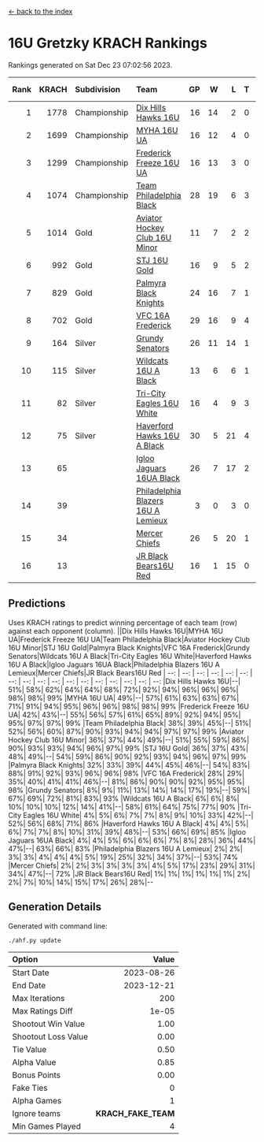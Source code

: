 [<- back to the index](readme.md)
# 16U Gretzky KRACH Rankings
Rankings generated on Sat Dec 23 07:02:56 2023.

Rank|KRACH|Subdivision|Team|GP|W|L|T|OTW|OTL|SoS|Exp Wins|Win Diff
---:|---:|:---|:---|---:|---:|---:|---:|---:|---:|---:|---:|---:
1|1778|Championship|[Dix Hills Hawks 16U](https://gamesheetstats.com/seasons/3659/teams/140688/schedule)|16|14|2|0|1|0|343|14.8|-0.0
2|1699|Championship|[MYHA 16U UA](https://gamesheetstats.com/seasons/3659/teams/140695/schedule)|16|12|4|0|2|1|650|12.8|-0.0
3|1299|Championship|[Frederick Freeze 16U UA](https://gamesheetstats.com/seasons/3659/teams/140689/schedule)|16|13|3|0|0|0|368|13.9|0.0
4|1074|Championship|[Team Philadelphia Black](https://gamesheetstats.com/seasons/3659/teams/140698/schedule)|28|19|6|3|1|1|565|21.3|-0.0
5|1014|Gold|[Aviator Hockey Club 16U Minor](https://gamesheetstats.com/seasons/3659/teams/140687/schedule)|11|7|2|2|2|1|548|8.9|0.0
6|992|Gold|[STJ 16U Gold](https://gamesheetstats.com/seasons/3659/teams/140697/schedule)|16|9|5|2|1|0|705|10.8|-0.0
7|829|Gold|[Palmyra Black Knights](https://gamesheetstats.com/seasons/3659/teams/140696/schedule)|24|16|7|1|2|0|585|17.3|-0.0
8|702|Gold|[VFC 16A Frederick](https://gamesheetstats.com/seasons/3659/teams/140700/schedule)|29|16|9|4|0|2|694|18.8|-0.0
9|164|Silver|[Grundy Senators](https://gamesheetstats.com/seasons/3659/teams/140690/schedule)|26|11|14|1|0|0|573|12.4|0.0
10|115|Silver|[Wildcats 16U A Black](https://gamesheetstats.com/seasons/3659/teams/140725/schedule)|13|6|6|1|0|0|397|7.4|0.0
11|82|Silver|[Tri-City Eagles 16U White](https://gamesheetstats.com/seasons/3659/teams/140699/schedule)|16|4|9|3|0|1|357|6.4|0.0
12|75|Silver|[Haverford Hawks 16U A Black](https://gamesheetstats.com/seasons/3659/teams/140691/schedule)|30|5|21|4|0|1|722|7.9|0.0
13|65||[Igloo Jaguars 16UA Black](https://gamesheetstats.com/seasons/3659/teams/140692/schedule)|26|7|17|2|0|3|625|8.9|0.0
14|39||[Philadelphia Blazers 16U A Lemieux](https://gamesheetstats.com/seasons/3659/teams/140717/schedule)|3|0|3|0|0|0|655|0.9|0.0
15|34||[Mercer Chiefs](https://gamesheetstats.com/seasons/3659/teams/140694/schedule)|26|5|20|1|1|0|634|6.4|0.0
16|13||[JR Black Bears16U Red](https://gamesheetstats.com/seasons/3659/teams/140693/schedule)|16|1|15|0|0|0|388|1.9|0.0

## Predictions
Uses KRACH ratings to predict winning percentage of each team (row) against each opponent (column).
||Dix Hills Hawks 16U|MYHA 16U UA|Frederick Freeze 16U UA|Team Philadelphia Black|Aviator Hockey Club 16U Minor|STJ 16U Gold|Palmyra Black Knights|VFC 16A Frederick|Grundy Senators|Wildcats 16U A Black|Tri-City Eagles 16U White|Haverford Hawks 16U A Black|Igloo Jaguars 16UA Black|Philadelphia Blazers 16U A Lemieux|Mercer Chiefs|JR Black Bears16U Red
| --: | --: | --: | --: | --: | --: | --: | --: | --: | --: | --: | --: | --: | --: | --: | --: | --: 
|Dix Hills Hawks 16U|--| 51%| 58%| 62%| 64%| 64%| 68%| 72%| 92%| 94%| 96%| 96%| 96%| 98%| 98%| 99%
|MYHA 16U UA| 49%|--| 57%| 61%| 63%| 63%| 67%| 71%| 91%| 94%| 95%| 96%| 96%| 98%| 98%| 99%
|Frederick Freeze 16U UA| 42%| 43%|--| 55%| 56%| 57%| 61%| 65%| 89%| 92%| 94%| 95%| 95%| 97%| 97%| 99%
|Team Philadelphia Black| 38%| 39%| 45%|--| 51%| 52%| 56%| 60%| 87%| 90%| 93%| 94%| 94%| 97%| 97%| 99%
|Aviator Hockey Club 16U Minor| 36%| 37%| 44%| 49%|--| 51%| 55%| 59%| 86%| 90%| 93%| 93%| 94%| 96%| 97%| 99%
|STJ 16U Gold| 36%| 37%| 43%| 48%| 49%|--| 54%| 59%| 86%| 90%| 92%| 93%| 94%| 96%| 97%| 99%
|Palmyra Black Knights| 32%| 33%| 39%| 44%| 45%| 46%|--| 54%| 83%| 88%| 91%| 92%| 93%| 96%| 96%| 98%
|VFC 16A Frederick| 28%| 29%| 35%| 40%| 41%| 41%| 46%|--| 81%| 86%| 90%| 90%| 92%| 95%| 95%| 98%
|Grundy Senators|  8%|  9%| 11%| 13%| 14%| 14%| 17%| 19%|--| 59%| 67%| 69%| 72%| 81%| 83%| 93%
|Wildcats 16U A Black|  6%|  6%|  8%| 10%| 10%| 10%| 12%| 14%| 41%|--| 58%| 61%| 64%| 75%| 77%| 90%
|Tri-City Eagles 16U White|  4%|  5%|  6%|  7%|  7%|  8%|  9%| 10%| 33%| 42%|--| 52%| 56%| 68%| 71%| 86%
|Haverford Hawks 16U A Black|  4%|  4%|  5%|  6%|  7%|  7%|  8%| 10%| 31%| 39%| 48%|--| 53%| 66%| 69%| 85%
|Igloo Jaguars 16UA Black|  4%|  4%|  5%|  6%|  6%|  6%|  7%|  8%| 28%| 36%| 44%| 47%|--| 63%| 66%| 83%
|Philadelphia Blazers 16U A Lemieux|  2%|  2%|  3%|  3%|  4%|  4%|  4%|  5%| 19%| 25%| 32%| 34%| 37%|--| 53%| 74%
|Mercer Chiefs|  2%|  2%|  3%|  3%|  3%|  3%|  4%|  5%| 17%| 23%| 29%| 31%| 34%| 47%|--| 72%
|JR Black Bears16U Red|  1%|  1%|  1%|  1%|  1%|  1%|  2%|  2%|  7%| 10%| 14%| 15%| 17%| 26%| 28%|--

## Generation Details

Generated with command line:
```
./ahf.py update
```

| Option | Value |
| :----- | ----: |
| Start Date | 2023-08-26 |
| End Date | 2023-12-21 |
| Max Iterations | 200 |
| Max Ratings Diff | 1e-05 |
| Shootout Win Value | 1.00 |
| Shootout Loss Value | 0.00 |
| Tie Value | 0.50 |
| Alpha Value | 0.85 |
| Bonus Points | 0.00 |
| Fake Ties | 0 |
| Alpha Games | 1 |
| Ignore teams | __KRACH_FAKE_TEAM__ |
| Min Games Played | 4 |


